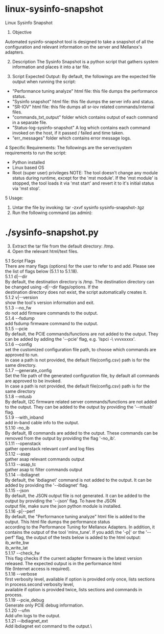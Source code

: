 # linux-sysinfo-snapshot
Linux Sysinfo Snapshot

1. Objective

Automated sysinfo-snapshot tool is designed to take a snapshot of all the configuration and relevant information on the server and Mellanox's adapters.

2. Description
The Sysinfo Snapshot is a python script that gathers system information and places it into a tar file.

3. Script Expected Output:
By default, the followings are the expected file output when running the script:
* "Performance tuning analyze" html file: this file dumps the performance status.
* "Sysinfo snapshot" html file: this file dumps the server info and status.
* "SR-IOV" html file: this file dumps all sr-iov related commands/internal files.
* "commands_txt_output" folder which contains output of each command in a separate file.
* "Status-log-sysinfo-snapshot" A log which contains each command invoked on the host, if it passed / failed and time taken.
* "err_messages" folder which contains error message logs.

4 Specific Requirements:
The followings are the server/system requirements to run the script:
* Python installed
* Linux based OS
* Root (super user) privileges
NOTE: The tool doesn't change any module status during runtime, except for the 'mst module'. If the 'mst module' is stopped, the tool loads it via 'mst start' and revert it to it's initial status via 'mst stop'.

5 Usage:
1. Untar the file by invoking: tar -zxvf sysinfo sysinfo-snapshot-<version>.tgz
2. Run the following command (as admin):
# ./sysinfo-snapshot.py
3. Extract the tar file from the default directory: /tmp.
4. Open the relevant html/text files.

5.1 Script Flags \
	There are many flags (options) for the user to refer to and add. Please see the list of flags below (5.1.1 to 5.1.18). \
5.1.1	d|--dir\
	By default, the destination directory is /tmp. The destination directory can be changed using -d|--dir flags/options. If the\
     destination       directory does not exist, the script automatically creates it.\
5.1.2	v|--version\
     show the tool's version information and exit.\
5.1.3	--no_fw\
     do not add firmware commands to the output.\
5.1.4	--fsdump\
     add fsdump firmware command to the output.\
5.1.5	--pcie\
     By default, the PCIE commands/functions are not added to the output. They can be added by adding the '--pcie' flag, e.g. 'lspci -\ 
     vvvxxxxx'.\
5.1.6	--config\
    set the customized configuration file path, to choose which commands are approved to run.\
    In case a path is not provided, the default file(config.csv) path is for the same directory.\
5.1.7	--generate_config\
    Set the file path of the generated configuration file, by default all commands are approved to be invoked. \
    In case a path is not provided, the default file(config.csv) path is for the same directory\
5.1.8	--mtusb\
    By default, I2C firmware related server commands/functions are not added to the output. They can be added to the output by
    providing the '--mtusb' flag.\
5.1.9	--with_inband\
    add in-band cable info to the output.\
5.1.10	-no_ib\
    By default, IB commands are added to the output. These commands can be removed from the output by providing the flag '-no_ib'. \
5.1.11	--openstack\
    gather openstack relevant conf and log files\
5.1.12	--asap\
    gather asap relevant commands output\
5.1.13	--asap_tc\
    gather asap tc filter commands output\
5.1.14	--ibdiagnet\
    By default, the 'ibdiagnet' command is not added to the output. It can be added by providing the '--ibdiagnet' flag. \
5.1.15	--json\
    By default, the JSON output file is not generated. It can be added to the output by providing the '--json' flag. To have the JSON \
    output file, make sure the json python module is installed. \
5.1.16	-p|--perf\
     By default, the "Performance tuning analyze" html file is added to the output. This html file dumps the performance status \
     according to the Performance Tuning for Mellanox Adapters. In addition, it contains the output of the tool 'mlnx_tune'. If you add\ 
     the '-p|' or the '--perf' flag, the output of the tests below is added to the html output: \
     ib_write_bw\
     ib_write_lat \
5.1.17	--check_fw\
     This flag checks if the current adapter firmware is the latest version released. The expected output is in the performance html \
     file (Internet access is required).\
5.1.18	--verbose\
     first verbosity level, available if option is provided only once, lists sections in process.second verbosity level,\
     available if option is provided twice, lists sections and commands in process.\
5.1.19	--pcie_debug\
     Generate only PCIE debug information.\
5.1.20  --ufm\
     Add ufm logs to the output.\
5.1.21  --ibdiagnet_ext\
    Add ibdiagnet ext command to the output.\
